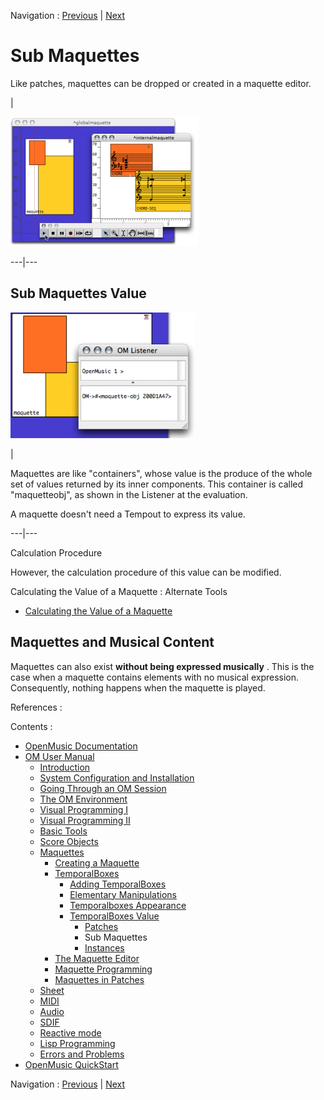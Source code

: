 
Navigation : [Previous](PatchValue "page précédente\(Patches\)") |
[Next](InstancesValue "Next\(Instances\)")

# Sub Maquettes

Like patches, maquettes can be dropped or created in a maquette editor.

|

[![](../res/play_2.png)](../res/play_1.png "Cliquez pour agrandir")  
  
---|---  
  
## Sub Maquettes Value

![](../res/evalmaq.png)

|

Maquettes are like "containers", whose value is the produce of the whole set
of values returned by its inner components. This container is called
"maquetteobj", as shown in the Listener at the evaluation.

A maquette doesn't need a Tempout to express its value.  
  
---|---  
  
Calculation Procedure

However, the calculation procedure of this value can be modified.

Calculating the Value of a Maquette : Alternate Tools

  * [Calculating the Value of a Maquette](Synthesispatch)

## Maquettes and Musical Content

Maquettes can also exist  **without being expressed musically** . This is the
case when a maquette contains elements with no musical expression.
Consequently, nothing happens when the maquette is played.

References :

Contents :

  * [OpenMusic Documentation](OM-Documentation)
  * [OM User Manual](OM-User-Manual)
    * [Introduction](00-Contents)
    * [System Configuration and Installation](Installation)
    * [Going Through an OM Session](Goingthrough)
    * [The OM Environment](Environment)
    * [Visual Programming I](BasicVisualProgramming)
    * [Visual Programming II](AdvancedVisualProgramming)
    * [Basic Tools](BasicObjects)
    * [Score Objects](ScoreObjects)
    * [Maquettes](Maquettes)
      * [Creating a Maquette](Maquette)
      * [TemporalBoxes](TemporalBoxes)
        * [Adding TemporalBoxes](AddingTempbox)
        * [Elementary Manipulations](elementary)
        * [Temporalboxes Appearance](Appearance)
        * [TemporalBoxes Value](TempValues)
          * [Patches](PatchValue)
          * Sub Maquettes
          * [Instances](InstancesValue)
      * [The Maquette Editor](Editor)
      * [Maquette Programming](Programming%20Maquette)
      * [Maquettes in Patches](Maquettes%20in%20Patches)
    * [Sheet](Sheet)
    * [MIDI](MIDI)
    * [Audio](Audio)
    * [SDIF](SDIF)
    * [Reactive mode](Reactive)
    * [Lisp Programming](Lisp)
    * [Errors and Problems](errors)
  * [OpenMusic QuickStart](QuickStart-Chapters)

Navigation : [Previous](PatchValue "page précédente\(Patches\)") |
[Next](InstancesValue "Next\(Instances\)")

